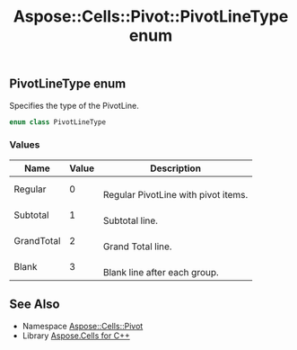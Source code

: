 ﻿---
title: Aspose::Cells::Pivot::PivotLineType enum
linktitle: PivotLineType
second_title: Aspose.Cells for C++ API Reference
description: 'Aspose::Cells::Pivot::PivotLineType enum. Specifies the type of the PivotLine in C++.'
type: docs
weight: 4000
url: /cpp/aspose.cells.pivot/pivotlinetype/
---
## PivotLineType enum


Specifies the type of the PivotLine.

```cpp
enum class PivotLineType
```

### Values

| Name | Value | Description |
| --- | --- | --- |
| Regular | 0 | <br>Regular PivotLine with pivot items. |
| Subtotal | 1 | <br>Subtotal line. |
| GrandTotal | 2 | <br>Grand Total line. |
| Blank | 3 | <br>Blank line after each group. |

## See Also

* Namespace [Aspose::Cells::Pivot](../)
* Library [Aspose.Cells for C++](../../)
